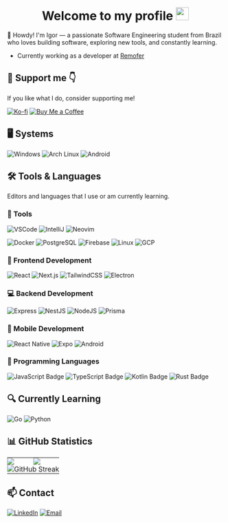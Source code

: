<h1 align="center">Welcome to my profile <img src="https://media.giphy.com/media/hvRJCLFzcasrR4ia7z/giphy.gif" width="30px"></h1>

👋 Howdy! I'm Igor — a passionate Software Engineering student from Brazil who loves building software, exploring new tools, and constantly learning.

- Currently working as a developer at [Remofer](https://www.remoferdobrasil.com.br/)

## 🥺 Support me 👇

If you like what I do, consider supporting me!

[![Ko-fi](https://img.shields.io/badge/Ko--fi-donate-FF5E5B?logo=ko-fi&logoColor=white&style=flat-square)](https://ko-fi.com/igorsz)
[![Buy Me a Coffee](https://img.shields.io/badge/Buy%20Me%20A%20Coffee-FFDD00?logo=buy-me-a-coffee&logoColor=000000&style=flat-square)](https://www.buymeacoffee.com/igorunderplayer)



## 🖥️ Systems

![Windows](https://img.shields.io/badge/🪟%20windows-0078D6?style=for-the-badge&logo=windows&logoColor=white)
![Arch Linux](https://img.shields.io/badge/Arch_Linux-1793D1?style=for-the-badge&logo=arch-linux&logoColor=white)
![Android](https://img.shields.io/badge/Android-green?style=for-the-badge&logo=android&logoColor=white)


## 🛠 Tools & Languages

Editors and languages that I use or am currently learning.

### 🔧 Tools

![VSCode](https://img.shields.io/badge/vscode-blue?style=for-the-badge&logo=visualstudiocode)
![IntelliJ](https://img.shields.io/badge/intellij-blueviolet?style=for-the-badge&logo=intellijidea)
![Neovim](https://img.shields.io/badge/neovim-3A3A3A?style=for-the-badge&logo=neovim)

![Docker](https://img.shields.io/badge/docker-2496ED?style=for-the-badge&logo=docker&logoColor=white)
![PostgreSQL](https://img.shields.io/badge/postgresql-336791?style=for-the-badge&logo=postgresql&logoColor=white)
![Firebase](https://img.shields.io/badge/firebase-FFCA28?style=for-the-badge&logo=firebase&logoColor=black)
![Linux](https://img.shields.io/badge/Linux-FCC624?style=for-the-badge&logo=linux&logoColor=black)
![GCP](https://img.shields.io/badge/GCP-4285F4?style=for-the-badge&logo=googlecloud&logoColor=white)


### 🎨 Frontend Development

![React](https://img.shields.io/badge/react-3A3A3A?style=for-the-badge&logo=react)
![Next.js](https://img.shields.io/badge/next.js-3A3A3A?style=for-the-badge&logo=next.js)
![TailwindCSS](https://img.shields.io/badge/tailwindcss-3A3A3A?style=for-the-badge&logo=tailwindcss)
![Electron](https://img.shields.io/badge/electron-3A3A3A?style=for-the-badge&logo=electron)

### 💻 Backend Development

![Express](https://img.shields.io/badge/express-black?style=for-the-badge&logo=express)
![NestJS](https://img.shields.io/badge/nestjs-black?style=for-the-badge&logo=nestjs)
![NodeJS](https://img.shields.io/badge/nodejs-black?style=for-the-badge&logo=nodedotjs)
![Prisma](https://img.shields.io/badge/prisma-black?style=for-the-badge&logo=prisma&logoColor=white)


### 📱 Mobile Development

![React Native](https://img.shields.io/badge/react_native-3A3A3A?style=for-the-badge&logo=react)
![Expo](https://img.shields.io/badge/expo-3A3A3A?style=for-the-badge&logo=expo)
![Android](https://img.shields.io/badge/android-3A3A3A?style=for-the-badge&logo=android)

### 🚀 Programming Languages

![JavaScript Badge](https://img.shields.io/badge/JavaScript-F7DF1E?style=for-the-badge&logo=javascript&logoColor=black)
![TypeScript Badge](https://img.shields.io/badge/Typescript-4269f5?style=for-the-badge&logo=typescript&logoColor=white)
![Kotlin Badge](https://img.shields.io/badge/kotlin-7F52FF?style=for-the-badge&logo=kotlin&logoColor=white)
![Rust Badge](https://img.shields.io/badge/rust-000000?style=for-the-badge&logo=rust&logoColor=white)

## 🔍 Currently Learning

![Go](https://img.shields.io/badge/Go-00ADD8?style=for-the-badge&logo=go&logoColor=white)
![Python](https://img.shields.io/badge/Python-3776AB?style=for-the-badge&logo=python&logoColor=white)



## 📊 GitHub Statistics

<table>
  <tr>
    <td style="padding: 0; width=50%">
        <img src="https://github-readme-stats.vercel.app/api/?username=igorzizinio&show_icons=true&title_color=539BF5&text_color=9f9f9f&bg_color=00000000&icon_color=539BF5&hide_border=true&hide_title=true&count_private=true"/>
    </td>
    <td style="padding: 0; width=50%">
        <img src="https://github-readme-stats.vercel.app/api/top-langs/?username=igorzizinio&show_icons=true&title_color=539BF5&text_color=9f9f9f&bg_color=00000000&icon_color=00000000&hide_border=true&hide_title=true&count_private=true"/>
    </td>
  </tr>

  <tr>
    <td colspan="2" style="padding: 0;">
      <div align="center">
        <img src="https://streak-stats.demolab.com?user=igorzizinio&hide_border=true&background=00000000&ring=539BF5&fire=539BF5&currStreakLabel=539BF5&sideNums=539BF5&currStreakNum=539BF5&sideLabels=539BF5&dates=9f9f9f&stroke=9f9f9f" alt="GitHub Streak" style="display:block; margin:auto;"/>
      </div>
    </td>
  </tr>
</table>

## 📫 Contact  

[![LinkedIn](https://img.shields.io/badge/LinkedIn-0077B5?style=for-the-badge&logo=linkedin&logoColor=white)](https://linkedin.com/in/igor-schug-zizinio) 
[![Email](https://img.shields.io/badge/Email-D14836?style=for-the-badge&logo=gmail&logoColor=white)](mailto:igorschug6@gmail.com)





